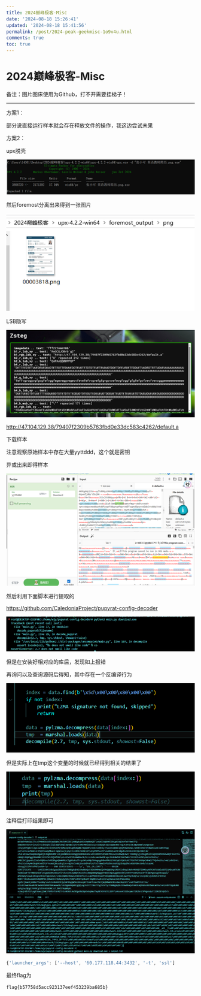 ```yaml
---
title: 2024巅峰极客-Misc
date: '2024-08-18 15:26:41'
updated: '2024-08-18 15:41:56'
permalink: /post/2024-peak-geekmisc-1o9v4u.html
comments: true
toc: true
---
```


# 2024巅峰极客-Misc

备注：图片图床使用为Github，打不开需要挂梯子！

---

方案1：

部分说直接运行样本就会存在释放文件的操作，我这边尝试未果

方案2：

upx脱壳

​![image](https://raw.githubusercontent.com/Wh1teJ0ker/PicGo/main/Pic/20240818154139.png)​

然后foremost分离出来得到一张图片

​![image](https://raw.githubusercontent.com/Wh1teJ0ker/PicGo/main/Pic/20240818154141.png)​

LSB隐写

​![image](https://raw.githubusercontent.com/Wh1teJ0ker/PicGo/main/Pic/20240818205032.png)​

http://47.104.129.38/79407f2309b5763fbd0e33dc583c4262/default.a

下载样本

注意观察原始样本中存在大量yyttddd，这个就是密钥

异或出来即得样本

​![image](https://raw.githubusercontent.com/Wh1teJ0ker/PicGo/main/Pic/20240818205006.png)​

然后利用下面脚本进行提取的

https://github.com/CaledoniaProject/pupyrat-config-decoder

​![image](https://raw.githubusercontent.com/Wh1teJ0ker/PicGo/main/Pic/20240818154142.png)​

但是在安装好相对应的库后，发现如上报错

再询问以及查询源码后得知，其中存在一个反编译行为

​![image](https://raw.githubusercontent.com/Wh1teJ0ker/PicGo/main/Pic/20240818154143.png)​

但是实际上在tmp这个变量的时候就已经得到相关的结果了

​![image](https://raw.githubusercontent.com/Wh1teJ0ker/PicGo/main/Pic/20240818154144.png)​

注释后打印结果即可

​![image](https://raw.githubusercontent.com/Wh1teJ0ker/PicGo/main/Pic/20240818154146.png)​

```JavaScript
{'launcher_args': ['--host', '60.177.118.44:3432', '-t', 'ssl']
```

最终flag为

```python
flag{b57758d5acc923137eef453239ba685b}
```

‍
